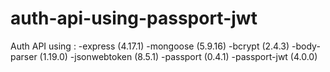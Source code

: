 # auth-api-using-passport-jwt
Auth API using :
-express (4.17.1)
-mongoose (5.9.16)
-bcrypt (2.4.3)
-body-parser (1.19.0)
-jsonwebtoken (8.5.1)
-passport (0.4.1)
-passport-jwt (4.0.0)
